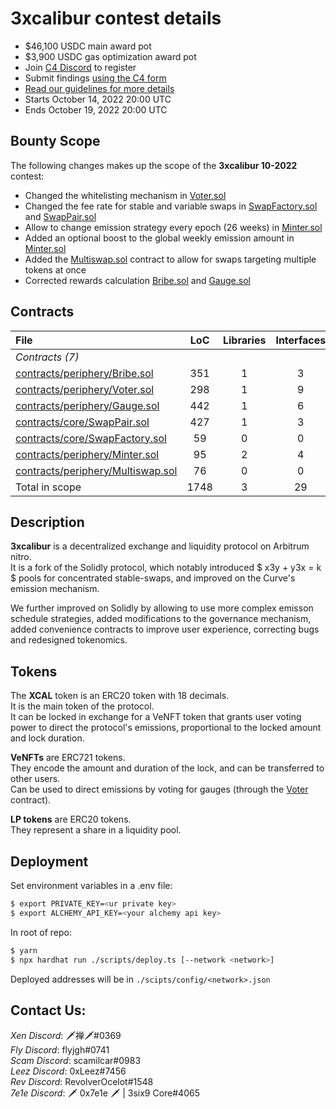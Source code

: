 # 3xcalibur contest details
- $46,100 USDC main award pot
- $3,900 USDC gas optimization award pot
- Join [C4 Discord](https://discord.gg/code4rena) to register
- Submit findings [using the C4 form](https://code4rena.com/contests/2022-10-3xcalibur-contest/submit)
- [Read our guidelines for more details](https://docs.code4rena.com/roles/wardens)
- Starts October 14, 2022 20:00 UTC
- Ends October 19, 2022 20:00 UTC

## Bounty Scope

The following changes makes up the scope of the **3xcalibur 10-2022** contest:
- Changed the whitelisting mechanism in [Voter.sol](contracts/periphery/Voter.sol)
- Changed the fee rate for stable and variable swaps in [SwapFactory.sol](contracts/core/SwapFactory.sol) and [SwapPair.sol](contracts/core/SwapPair.sol)
- Allow to change emission strategy every epoch (26 weeks) in [Minter.sol](contracts/periphery/Minter.sol)
- Added an optional boost to the global weekly emission amount in [Minter.sol](contracts/periphery/Minter.sol)
- Added the [Multiswap.sol](contracts/core/Multiswap.sol) contract to allow for swaps targeting multiple tokens at once
- Corrected rewards calculation [Bribe.sol](contracts/periphery/Bribe.sol) and [Gauge.sol](contracts/periphery/Gauge.sol)

## Contracts

|File|LoC|Libraries|Interfaces|
|:-|:-:|:-:|:-:|
|_Contracts (7)_|
|[contracts/periphery/Bribe.sol](contracts/periphery/Bribe.sol)|351|1|3|-|
|[contracts/periphery/Voter.sol](contracts/periphery/Voter.sol)|298|1|9
|[contracts/periphery/Gauge.sol](contracts/periphery/Gauge.sol)|442|1|6|
|[contracts/core/SwapPair.sol](contracts/core/SwapPair.sol)|427|1|3|
|[contracts/core/SwapFactory.sol](contracts/core/SwapFactory.sol)|59|0|0|
|[contracts/periphery/Minter.sol](contracts/periphery/Minter.sol)|95|2|4|
|[contracts/periphery/Multiswap.sol](contracts/periphery/Multiswap.sol)|76|0|0|
|Total in scope|1748|3|29|

## Description

**3xcalibur** is a decentralized exchange and liquidity protocol on Arbitrum nitro.  
It is a fork of the Solidly protocol, which notably introduced $ x3y + y3x = k $ pools for concentrated stable-swaps, and improved on the Curve's emission mechanism.  
  
We further improved on Solidly by allowing to use more complex emisson schedule strategies, added modifications to the governance mechanism, added convenience contracts to improve user experience, correcting bugs and redesigned tokenomics.  

## Tokens

The **XCAL** token is an ERC20 token with 18 decimals.  
It is the main token of the protocol.  
It can be locked in exchange for a VeNFT token that grants user voting power to direct the protocol's emissions, proportional to the locked amount and lock duration.

**VeNFTs** are ERC721 tokens.  
They encode the amount and duration of the lock, and can be transferred to other users.  
Can be used to direct emissions by voting for gauges (through the [Voter](contracts/periphery/Voter.sol) contract).  

**LP tokens** are ERC20 tokens.  
They represent a share in a liquidity pool.

## Deployment

Set environment variables in a .env file:

```bash
$ export PRIVATE_KEY=<ur private key>
$ export ALCHEMY_API_KEY=<your alchemy api key>
```

In root of repo:

```bash
$ yarn
$ npx hardhat run ./scripts/deploy.ts [--network <network>]
```

Deployed addresses will be in `./scipts/config/<network>.json`

## Contact Us:

*Xen Discord*: 🗡禅🗡#0369  
*Fly Discord*: flyjgh#0741  
*Scam Discord*: scamilcar#0983  
*Leez Discord*: 0xLeez#7456  
*Rev Discord*: RevolverOcelot#1548  
*7e1e Discord*: 🗡 0x7e1e 🗡 | 3six9 Core#4065  
